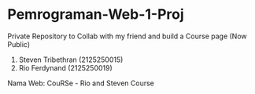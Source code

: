 # Pemrograman-Web-1-Proj
Private Repository to Collab with my friend and build a Course page (Now Public)

1. Steven Tribethran (2125250015)
2. Rio Ferdynand (2125250019)

Nama Web: CouRSe - Rio and Steven Course
